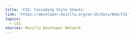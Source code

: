 ```yaml
---
title: 'CSS: Cascading Style Sheets'
link: 'https://developer.mozilla.org/en-US/docs/Web/CSS'
topics:
  - CSS
sources: Mozilla Developer Network
---
```


